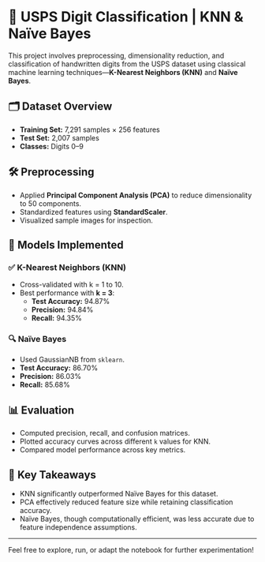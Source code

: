 # 🔢 USPS Digit Classification | KNN & Naïve Bayes

This project involves preprocessing, dimensionality reduction, and classification of handwritten digits from the USPS dataset using classical machine learning techniques—**K-Nearest Neighbors (KNN)** and **Naïve Bayes**.

## 🗂️ Dataset Overview

- **Training Set:** 7,291 samples × 256 features  
- **Test Set:** 2,007 samples  
- **Classes:** Digits 0–9  

## 🛠️ Preprocessing

- Applied **Principal Component Analysis (PCA)** to reduce dimensionality to 50 components.
- Standardized features using **StandardScaler**.
- Visualized sample images for inspection.

## 🧠 Models Implemented

### ✅ K-Nearest Neighbors (KNN)
- Cross-validated with k = 1 to 10.
- Best performance with **k = 3**:
  - **Test Accuracy:** 94.87%
  - **Precision:** 94.84%
  - **Recall:** 94.35%

### 🔍 Naïve Bayes
- Used GaussianNB from `sklearn`.
- **Test Accuracy:** 86.70%
- **Precision:** 86.03%
- **Recall:** 85.68%

## 📊 Evaluation

- Computed precision, recall, and confusion matrices.
- Plotted accuracy curves across different `k` values for KNN.
- Compared model performance across key metrics.

## 📌 Key Takeaways

- KNN significantly outperformed Naïve Bayes for this dataset.
- PCA effectively reduced feature size while retaining classification accuracy.
- Naïve Bayes, though computationally efficient, was less accurate due to feature independence assumptions.

---

Feel free to explore, run, or adapt the notebook for further experimentation!
